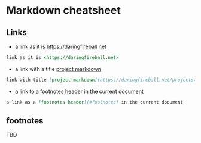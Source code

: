 # Markdown cheatsheet

## Links
- a link as it is <https://daringfireball.net>
```markdown
link as it is <https://daringfireball.net>
```
- a link with a title [project markdown](https://daringfireball.net/projects/markdown/)
```markdown
link with title [project markdown](https://daringfireball.net/projects/markdown/)
```
- a link to a [footnotes header](#footnotes) in the current document 
```markdown
a link as a [footnotes header](#footnotes) in the current document
```




## footnotes

TBD
